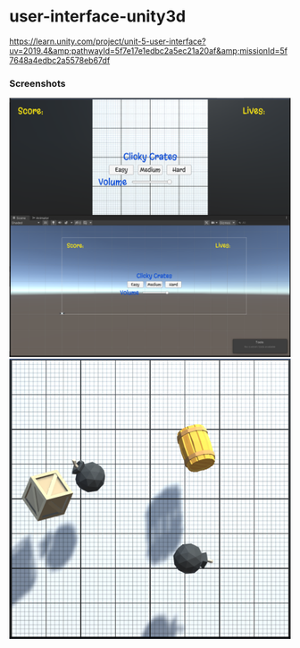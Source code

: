 # user-interface-unity3d
https://learn.unity.com/project/unit-5-user-interface?uv=2019.4&amp;pathwayId=5f7e17e1edbc2a5ec21a20af&amp;missionId=5f7648a4edbc2a5578eb67df

### Screenshots
<img title="screenshot-1" alt="screenshot-1" src="/images/screenshot-1.png">
<br>
<img title="screenshot-2" alt="screenshot-2" src="/images/screenshot-2.png">
